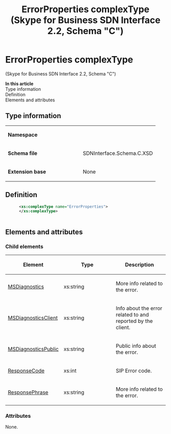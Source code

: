 ﻿---
title: ErrorProperties complexType (Skype for Business SDN Interface 2.2, Schema "C")
TOCTitle: ErrorProperties complexType
ms:assetid: 8c50d36b-2f48-3c80-669b-f58c6e405ec7
ms:mtpsurl: https://msdn.microsoft.com/en-us/library/Mt429352(v=office.16)
ms:contentKeyID: 68250794
ms.date: 08/24/2015
mtps_version: v=office.16
dev_langs:
- xml
---

# ErrorProperties complexType 

(Skype for Business SDN Interface 2.2, Schema \"C\")

**In this article**  
Type information  
Definition  
Elements and attributes  

## Type information

<table>
<colgroup>
<col style="width: 50%" />
<col style="width: 50%" />
</colgroup>
<tbody>
<tr class="odd">
<td><p><strong>Namespace</strong></p></td>
<td><p></p></td>
</tr>
<tr class="even">
<td><p><strong>Schema file</strong></p></td>
<td><p>SDNInterface.Schema.C.XSD</p></td>
</tr>
<tr class="odd">
<td><p><strong>Extension base</strong></p></td>
<td><p>None</p></td>
</tr>
</tbody>
</table>


## Definition

```xml
      <xs:complexType name="ErrorProperties">
      </xs:complexType>
      
```

## Elements and attributes

### Child elements

<table>
<colgroup>
<col style="width: 33%" />
<col style="width: 33%" />
<col style="width: 33%" />
</colgroup>
<thead>
<tr class="header">
<th><p>Element</p></th>
<th><p>Type</p></th>
<th><p>Description</p></th>
</tr>
</thead>
<tbody>
<tr class="odd">
<td><p><a href="msdiagnostics-element-errorproperties-complextype-skype-for-business-sdn-interface-2-2-schema-c.md">MSDiagnostics</a></p></td>
<td><p>xs:string</p></td>
<td><p>More info related to the error.</p></td>
</tr>
<tr class="even">
<td><p><a href="msdiagnosticsclient-element-errorproperties-complextype-skype-for-business-sdn-interface-2-2-schema-c.md">MSDiagnosticsClient</a></p></td>
<td><p>xs:string</p></td>
<td><p>Info about the error related to and reported by the client.</p></td>
</tr>
<tr class="odd">
<td><p><a href="msdiagnosticspublic-element-errorproperties-complextype-skype-for-business-sdn-interface-2-2-schema-c.md">MSDiagnosticsPublic</a></p></td>
<td><p>xs:string</p></td>
<td><p>Public info about the error.</p></td>
</tr>
<tr class="even">
<td><p><a href="responsecode-element-errorproperties-complextype-skype-for-business-sdn-interface-2-2-schema-c.md">ResponseCode</a></p></td>
<td><p>xs:int</p></td>
<td><p>SIP Error code.</p></td>
</tr>
<tr class="odd">
<td><p><a href="responsephrase-element-errorproperties-complextype-skype-for-business-sdn-interface-2-2-schema-c.md">ResponsePhrase</a></p></td>
<td><p>xs:string</p></td>
<td><p>More info related to the error.</p></td>
</tr>
</tbody>
</table>


### Attributes

None.

